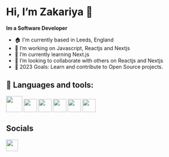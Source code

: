 # Hi, I’m Zakariya 👋

**Im a Software Developer**

- 🏠 I'm currently based in Leeds, England
- 👀 I’m working on Javascript, Reactjs and Nextjs
- 🌱 I’m currently learning Next.js
- 💞️ I’m looking to collaborate with others on Reactjs and Nextjs
- 🥅 2023 Goals: Learn and contribute to Open Source
projects.



## 🧰 Languages and tools:


<img src="https://github.com/Zakariyacee/Zakariyacee/assets/103787498/5af7586f-4b36-45f4-8f25-985af5c3f3b3"  height="44" max-width="100%"/>


<img src="https://github.com/Zakariyacee/Zakariyacee/assets/103787498/99861c1d-3d9b-4c84-b1dc-1c7a483dc5a9"  height="36" max-width="100%"/>


<img src="https://github.com/Zakariyacee/Zakariyacee/assets/103787498/ae20c355-72fb-4c24-9632-10bf1b205371"  height="36" max-width="100%"/>


<img src="https://github.com/Zakariyacee/Zakariyacee/assets/103787498/b41fb54e-3ec7-4ea1-a505-6dca187ce93b"  height="36" max-width="100%"/>


<img src="https://github.com/Zakariyacee/Zakariyacee/assets/103787498/f5481f62-546a-44ec-949a-b62634e823cf"  height="36" max-width="100%"/>


<img src="https://github.com/Zakariyacee/Zakariyacee/assets/103787498/56b2ec99-60b2-46ed-a304-932e2b441710"  height="36" max-width="100%"/>




## Socials

<a href="https://www.linkedin.com/in/zakariyaaden/">
    <img width="32" height="32" src="https://cdn2.iconfinder.com/data/icons/social-icon-3/512/social_style_3_in-306.png"/>
</a>

<!--
Zakariyacee/Zakariyacee is a ✨ special ✨ repository because its `README.md` (this file) appears on your GitHub profile.
You can click the Preview link to take a look at your changes.
-->
